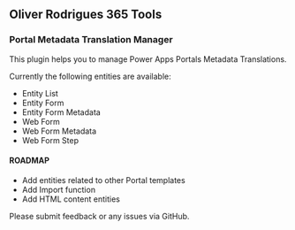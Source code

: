 <h2> Oliver Rodrigues 365 Tools </h2>

<h3>Portal Metadata Translation Manager</h3>
<p>This plugin helps you to manage Power Apps Portals Metadata Translations.</p>
<p>Currently the following entities are available:</p>
<ul>
  <li>Entity List</li>
  <li>Entity Form</li>
  <li>Entity Form Metadata</li>
  <li>Web Form</li>
  <li>Web Form Metadata</li>
  <li>Web Form Step</li>
</ul>
<h4>ROADMAP</h4>
<ul>
  <li>Add entities related to other Portal templates</li>
  <li>Add Import function</li>
  <li>Add HTML content entities</li>
</ul>
<p>Please submit feedback or any issues via GitHub.</p>
